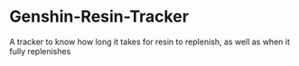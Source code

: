# Genshin-Resin-Tracker
A tracker to know how long it takes for resin to replenish, as well as when it fully replenishes
